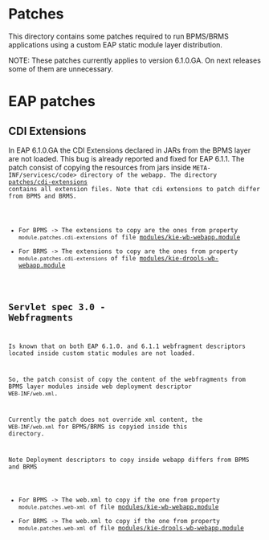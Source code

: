 Patches
=======

This directory contains some patches required to run BPMS/BRMS applications using a custom EAP static module layer distribution.

NOTE: These patches currently applies to version 6.1.0.GA. On next releases some of them are unnecessary.

EAP patches
===========

CDI Extensions
--------------
In EAP 6.1.0.GA the CDI Extensions declared in JARs from the BPMS layer are not loaded.
This bug is already reported and fixed for EAP 6.1.1.
The patch consist of copying the resources from jars inside <code>META-INF/servicesc/code> directory of the webapp.
The directory [patches/cdi-extensions](https://github.com/droolsjbpm/droolsjbpm-build-bootstrap/tree/master/script/jbossmodules/patches/cdi-extensions) contains all extension files.
Note that cdi extensions to patch differ from BPMS and BRMS.
* For BPMS -> The extensions to copy are the ones from property <code>module.patches.cdi-extensions</code> of file [modules/kie-wb-webapp.module](https://github.com/droolsjbpm/droolsjbpm-build-bootstrap/blob/master/script/jbossmodules/modules/kie-wb-webapp.module)
* For BRMS -> The extensions to copy are the ones from property <code>module.patches.cdi-extensions</code> of file [modules/kie-drools-wb-webapp.module](https://github.com/droolsjbpm/droolsjbpm-build-bootstrap/blob/master/script/jbossmodules/modules/kie-drools-wb-webapp.module)

Servlet spec 3.0 - Webfragments
-------------------------------
Is known that on both EAP 6.1.0. and 6.1.1 webfragment descriptors located inside custom static modules are not loaded.

So, the patch consist of copy the content of the webfragments from BPMS layer modules inside web deployment descriptor <code>WEB-INF/web.xml</code>.

Currently the patch does not override xml content, the <code>WEB-INF/web.xml</code> for BPMS/BRMS is copyied inside this directory.

Note Deployment descriptors to copy inside webapp differs from BPMS and BRMS
* For BPMS -> The web.xml to copy if the one from property <code>module.patches.web-xml</code> of file [modules/kie-wb-webapp.module](https://github.com/droolsjbpm/droolsjbpm-build-bootstrap/blob/master/script/jbossmodules/modules/kie-wb-webapp.module)
* For BRMS -> The web.xml to copy if the one from property <code>module.patches.web-xml</code> of file [modules/kie-drools-wb-webapp.module](https://github.com/droolsjbpm/droolsjbpm-build-bootstrap/blob/master/script/jbossmodules/modules/kie-drools-wb-webapp.module)
